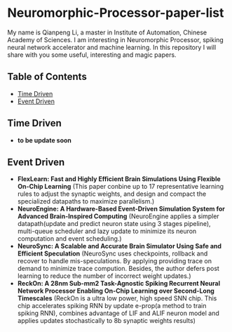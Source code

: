 # Neuromorphic-Processor-paper-list

My name is Qianpeng Li, a master in Institute of Automation, Chinese Academy of Sciences. I am interesting in Neuromorphic Processor, spiking neural network accelerator and machine learning. In this repository I will share with you some useful, interesting and magic papers.

## Table of Contents
 - [Time Driven](#time-driven)
 - [Event Driven](#event-driven)

## Time Driven

- **to be update soon**

## Event Driven

- **FlexLearn: Fast and Highly Efficient Brain Simulations Using Flexible On-Chip Learning**
    (This paper conbine up to 17 representative learning rules to adjust the synaptic weights, and design and compact the specialized datapaths to maximize parallelism.)
- **NeuroEngine: A Hardware-Based Event-Driven Simulation System for Advanced Brain-Inspired Computing**
    (NeuroEngine applies a simpler datapath(update and predict neuron state using 3 stages pipeline), multi-queue scheduler and lazy update to minimize its neuron computation and event scheduling.)
- **NeuroSync: A Scalable and Accurate Brain Simulator Using Safe and Efficient Speculation**
    (NeuroSync uses checkpoints, rollback and recover to handle mis-speculations. By applying providing trace on demand to minimize trace compution. Besides, the author defers post learning to reduce the number of incorrect weight updates.)
- **ReckOn: A 28nm Sub-mm2 Task-Agnostic Spiking Recurrent Neural Network Processor Enabling On-Chip Learning over Second-Long Timescales**
    (ReckOn is a ultra low power, high speed SNN chip. This chip accelerates spiking RNN by update e-prop(a method to train spiking RNN), combines advantage of LIF and ALIF neuron model and applies updates stochastically to 8b synaptic weights results)
